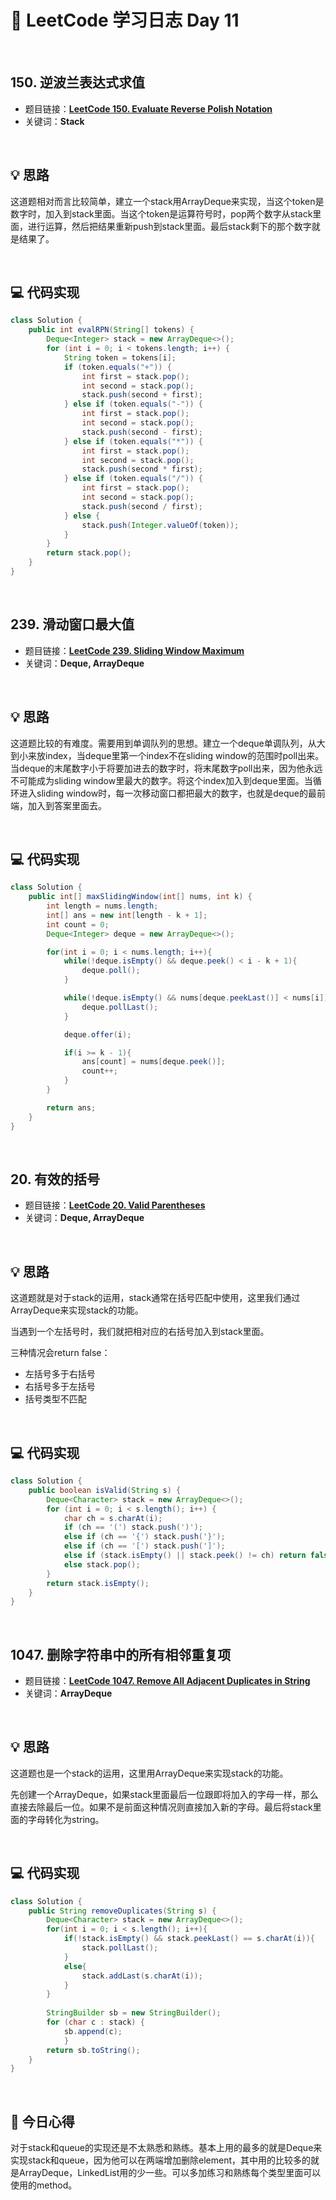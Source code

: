 # 📝 LeetCode 学习日志 Day 11

<br>

## 150. 逆波兰表达式求值
- 题目链接：[**LeetCode 150. Evaluate Reverse Polish Notation**](https://leetcode.com/problems/evaluate-reverse-polish-notation/)
- 关键词：**Stack**  

<br>

## 💡 思路
这道题相对而言比较简单，建立一个stack用ArrayDeque来实现，当这个token是数字时，加入到stack里面。当这个token是运算符号时，pop两个数字从stack里面，进行运算，然后把结果重新push到stack里面。最后stack剩下的那个数字就是结果了。

<br>

## 💻 代码实现
```java
class Solution {
    public int evalRPN(String[] tokens) {
        Deque<Integer> stack = new ArrayDeque<>();
        for (int i = 0; i < tokens.length; i++) {
            String token = tokens[i];
            if (token.equals("+")) {
                int first = stack.pop();
                int second = stack.pop();
                stack.push(second + first);
            } else if (token.equals("-")) {
                int first = stack.pop();
                int second = stack.pop();
                stack.push(second - first);
            } else if (token.equals("*")) {
                int first = stack.pop();
                int second = stack.pop();
                stack.push(second * first);
            } else if (token.equals("/")) {
                int first = stack.pop();
                int second = stack.pop();
                stack.push(second / first);
            } else {
                stack.push(Integer.valueOf(token));
            }
        }
        return stack.pop();
    }
}
```

<br>

## 239. 滑动窗口最大值
- 题目链接：[**LeetCode 239. Sliding Window Maximum**](https://leetcode.com/problems/sliding-window-maximum/)
- 关键词：**Deque, ArrayDeque**

<br>

## 💡 思路
这道题比较的有难度。需要用到单调队列的思想。建立一个deque单调队列，从大到小来放index，当deque里第一个index不在sliding window的范围时poll出来。当deque的末尾数字小于将要加进去的数字时，将末尾数字poll出来，因为他永远不可能成为sliding window里最大的数字。将这个index加入到deque里面。当循环进入sliding window时，每一次移动窗口都把最大的数字，也就是deque的最前端，加入到答案里面去。

<br>

## 💻 代码实现
```java
class Solution {
    public int[] maxSlidingWindow(int[] nums, int k) {
        int length = nums.length;
        int[] ans = new int[length - k + 1];
        int count = 0;
        Deque<Integer> deque = new ArrayDeque<>();

        for(int i = 0; i < nums.length; i++){
            while(!deque.isEmpty() && deque.peek() < i - k + 1){
                deque.poll();
            }

            while(!deque.isEmpty() && nums[deque.peekLast()] < nums[i]){
                deque.pollLast();
            }

            deque.offer(i);

            if(i >= k - 1){
                ans[count] = nums[deque.peek()];
                count++;
            }
        }

        return ans;
    }
}
```

<br>

## 20. 有效的括号
- 题目链接：[**LeetCode 20. Valid Parentheses**](https://leetcode.com/problems/valid-parentheses/description/)
- 关键词：**Deque, ArrayDeque**

<br>

## 💡 思路
这道题就是对于stack的运用，stack通常在括号匹配中使用，这里我们通过ArrayDeque来实现stack的功能。

当遇到一个左括号时，我们就把相对应的右括号加入到stack里面。

三种情况会return false：
 - 左括号多于右括号
 - 右括号多于左括号
 - 括号类型不匹配

<br>

## 💻 代码实现
```java
class Solution {
    public boolean isValid(String s) {
        Deque<Character> stack = new ArrayDeque<>();
        for (int i = 0; i < s.length(); i++) {
            char ch = s.charAt(i);
            if (ch == '(') stack.push(')');
            else if (ch == '{') stack.push('}');
            else if (ch == '[') stack.push(']');
            else if (stack.isEmpty() || stack.peek() != ch) return false;
            else stack.pop();
        }
        return stack.isEmpty();
    }
}

```

<br>

## 1047. 删除字符串中的所有相邻重复项
- 题目链接：[**LeetCode 1047. Remove All Adjacent Duplicates in String**](https://leetcode.com/problems/remove-all-adjacent-duplicates-in-string/)
- 关键词：**ArrayDeque**

<br>

## 💡 思路
这道题也是一个stack的运用，这里用ArrayDeque来实现stack的功能。

先创建一个ArrayDeque，如果stack里面最后一位跟即将加入的字母一样，那么直接去除最后一位。如果不是前面这种情况则直接加入新的字母。最后将stack里面的字母转化为string。

<br>

## 💻 代码实现
```java
class Solution {
    public String removeDuplicates(String s) {
        Deque<Character> stack = new ArrayDeque<>();
        for(int i = 0; i < s.length(); i++){
            if(!stack.isEmpty() && stack.peekLast() == s.charAt(i)){
                stack.pollLast();
            }
            else{
                stack.addLast(s.charAt(i));
            }
        }
        
        StringBuilder sb = new StringBuilder();
        for (char c : stack) {
            sb.append(c);
            }
        return sb.toString();
    }
}

```

<br>

## 📝 今日心得
对于stack和queue的实现还是不太熟悉和熟练。基本上用的最多的就是Deque来实现stack和queue，因为他可以在两端增加删除element，其中用的比较多的就是ArrayDeque，LinkedList用的少一些。可以多加练习和熟练每个类型里面可以使用的method。